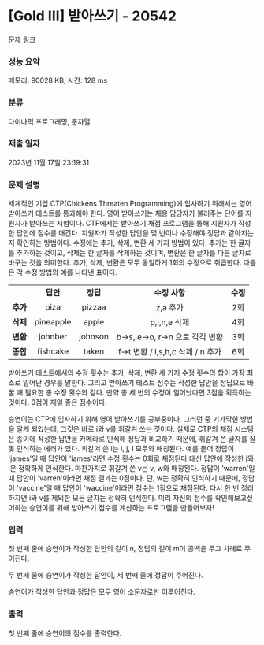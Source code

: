 # [Gold III] 받아쓰기 - 20542 

[문제 링크](https://www.acmicpc.net/problem/20542) 

### 성능 요약

메모리: 90028 KB, 시간: 128 ms

### 분류

다이나믹 프로그래밍, 문자열

### 제출 일자

2023년 11월 17일 23:19:31

### 문제 설명

<p>세계적인 기업 CTP(Chickens Threaten Programming)에 입사하기 위해서는 영어 받아쓰기 테스트를 통과해야 한다. 영어 받아쓰기는 채용 담당자가 불러주는 단어를 지원자가 받아쓰는 시험이다. CTP에서는 받아쓰기 채점 프로그램을 통해 지원자가 작성한 답안에 점수를 매긴다. 지원자가 작성한 답안을 몇 번이나 수정해야 정답과 같아지는지 확인하는 방법이다. 수정에는 추가, 삭제, 변환 세 가지 방법이 있다. 추가는 한 글자를 추가하는 것이고, 삭제는 한 글자를 삭제하는 것이며, 변환은 한 글자를 다른 글자로 바꾸는 것을 의미한다. 추가, 삭제, 변환은 모두 동일하게 1회의 수정으로 취급한다. 다음은 각 수정 방법의 예를 나타낸 표이다.</p>


<table class="table table-bordered" style="width: 500px;">
	<tbody>
		<tr>
			<td> </td>
			<td style="text-align: center;"><strong>답안</strong></td>
			<td style="text-align: center;"><strong>정답</strong></td>
			<td style="text-align: center;"><b>수정 사항</b></td>
			<td style="text-align: center;"><strong>수정</strong></td>
		</tr>
		<tr>
			<td style="text-align: center;"><strong>추가</strong></td>
			<td style="text-align: center;">piza</td>
			<td style="text-align: center;">pizzaa</td>
			<td style="text-align: center;">z,a 추가</td>
			<td style="text-align: center;">2회</td>
		</tr>
		<tr>
			<td style="text-align: center;"><strong>삭제</strong></td>
			<td style="text-align: center;">pineapple</td>
			<td style="text-align: center;">apple</td>
			<td style="text-align: center;">p,i,n,e 삭제</td>
			<td style="text-align: center;">4회</td>
		</tr>
		<tr>
			<td style="text-align: center;"><strong>변환</strong></td>
			<td style="text-align: center;">johnber</td>
			<td style="text-align: center;">johnson</td>
			<td style="text-align: center;">b->s, e->o, r->n 으로 각각 변환</td>
			<td style="text-align: center;">3회</td>
		</tr>
		<tr>
			<td style="text-align: center;"><strong>종합</strong></td>
			<td style="text-align: center;">fishcake</td>
			<td style="text-align: center;">taken</td>
			<td style="text-align: center;">f->t  변환 / i,s,h,c 삭제 / n 추가</td>
			<td style="text-align: center;">6회</td>
		</tr>
	</tbody>
</table>

<p>받아쓰기 테스트에서의 수정 횟수는 추가, 삭제, 변환 세 가지 수정 횟수의 합이 가장 최소로 일어난 경우를 말한다. 그리고 받아쓰기 테스트 점수는 작성한 답안을 정답으로 바꿀 때 필요한 총 수정 횟수와 같다. 만약 총 세 번의 수정이 일어났다면 3점을 획득하는 것이다. 0점이 제일 좋은 점수이다.</p>

<p>승연이는 CTP에 입사하기 위해 영어 받아쓰기를 공부중이다. 그러던 중 기가막힌 방법을 알게 되었는데, 그것은 바로 i와 v를 휘갈겨 쓰는 것이다. 실제로 CTP의 채점 시스템은 종이에 작성한 답안을 카메라로 인식해 정답과 비교하기 때문에, 휘갈겨 쓴 글자를 잘못 인식하는 에러가 있다. 휘갈겨 쓴 i는 i, j, l 모두와 매칭된다. 예를 들어 정답이 'james'일 때 답안이 'iames'라면 수정 횟수는 0회로 채점된다.대신 답안에 작성한 j와 l은 정확하게 인식한다. 마찬가지로 휘갈겨 쓴 v는 v, w와 매칭된다. 정답이 'warren'일 때 답안이 'varren'이라면 채점 결과는 0점이다. 단, w는 정확히 인식하기 때문에, 정답이 'vaccine'일 때 답안이 'waccine'이라면 점수는 1점으로 채점된다. 다시 한 번 정리하자면 i와 v를 제외한 모든 글자는 정확히 인식한다. 미리 자신의 점수를 확인해보고싶어하는 승연이를 위해 받아쓰기 점수를 계산하는 프로그램을 만들어보자!</p>

### 입력 

 <p>첫 번째 줄에 승연이가 작성한 답안의 길이 n, 정답의 길이 m이 공백을 두고 차례로 주어진다.</p>

<p><meta charset="utf-8"></p>

<p dir="ltr">두 번째 줄에 승연이가 작성한 답안이, 세 번째 줄에 정답이 주어진다.</p>

<p dir="ltr">승연이가 작성한 답안과 정답은 모두 영어 소문자로만 이루어진다.</p>

### 출력 

 <p>첫 번째 줄에 승연이의 점수를 출력한다.</p>

